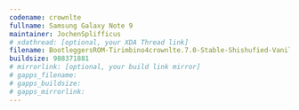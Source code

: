 ```yaml
---
codename: crownlte
fullname: Samsung Galaxy Note 9
maintainer: JochenSplifficus
# xdathread: [optional, your XDA Thread link]
filename: BootleggersROM-Tirimbino4crownlte.7.0-Stable-Shishufied-Vanilla-20230220-182233.zip
buildsize: 988371881
# mirrorlink: [optional, your build link mirror]
# gapps_filename:
# gapps_buildsize:
# gapps_mirrorlink:
---
```

